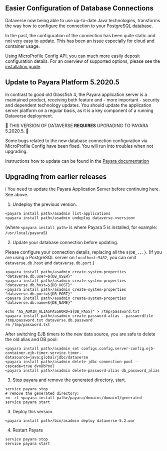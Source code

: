 ## Easier Configuration of Database Connections

Dataverse now being able to use up-to-date Java technologies, transforms
the way how to configure the connection to your PostgreSQL database.

In the past, the configuration of the connection has been quite static
and not very easy to update. This has been an issue especially for cloud
and container usage.

Using MicroProfile Config API, you can much more easily deposit configuration
details. For an overview of supported options, please see the
[installation guide](https://guides.dataverse.org/en/5.2/installation/config.html#jvm-options).

## Update to Payara Platform 5.2020.5

In contrast to good old Glassfish 4, the Payara application server
is a maintained product, receiving both feature and - more important -
security and dependent technology updates. You should update the
application server platform on a regular basis, as it is a key component
of a running Dataverse deployment.

🚨 THIS VERSION OF DATAVERSE **REQUIRES** UPGRADING TO PAYARA 5.2020.5. 🚨

Some bugs related to the new database connection configuration via MicroProfile Config
have been fixed. You will run into troubles when not upgrading.

Instructions how to update can be found in the
[Payara documentation](https://docs.payara.fish/community/docs/5.2020.5/documentation/user-guides/upgrade-payara.html)

## Upgrading from earlier releases

ℹ️ You need to update the Payara Application Server before continuing here. See above.

1. Undeploy the previous version.
```
<payara install path>/asadmin list-applications
<payara install path>/asadmin undeploy dataverse-<version>
```

(where `<payara install path>` is where Payara 5 is installed, for example: `/usr/local/payara5`)

2. Update your database connection before updating.

Please configure your connection details, replacing all the `${DB_...}`.
(If you are using a PostgreSQL server on `localhost:5432`, you can omit `dataverse.db.host` and `dataverse.db.port`.)

```
<payara install path>/asadmin create-system-properties "dataverse.db.user=${DB_USER}"
<payara install path>/asadmin create-system-properties "dataverse.db.host=${DB_HOST}"
<payara install path>/asadmin create-system-properties "dataverse.db.port=${DB_PORT}"
<payara install path>/asadmin create-system-properties "dataverse.db.name=${DB_NAME}"

echo "AS_ADMIN_ALIASPASSWORD=${DB_PASS}" > /tmp/password.txt
<payara install path>/asadmin create-password-alias --passwordfile /tmp/password.txt dataverse.db.password
rm /tmp/password.txt
```

After switching EJB timers to the new data source, you are safe to delete the old alias and DB pool:
```
<payara install path>/asadmin set configs.config.server-config.ejb-container.ejb-timer-service.timer-datasource=java:global/jdbc/dataverse
<payara install path>/asadmin delete-jdbc-connection-pool --cascade=true dvnDbPool
<payara install path>/asadmin delete-password-alias db_password_alias
```

3. Stop payara and remove the generated directory, start.
```
service payara stop
# remove the generated directory:
rm -rf <payara install path>/payara/domains/domain1/generated
service payara start
```

3. Deploy this version.
```
<payara install path>/bin/asadmin deploy dataverse-5.2.war
```

4. Restart Payara
```
service payara stop
service payara start
```
